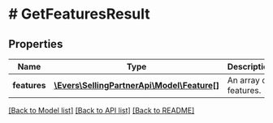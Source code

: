 # # GetFeaturesResult

## Properties

Name | Type | Description | Notes
------------ | ------------- | ------------- | -------------
**features** | [**\Evers\SellingPartnerApi\Model\Feature[]**](Feature.md) | An array of features. |

[[Back to Model list]](../../README.md#models) [[Back to API list]](../../README.md#endpoints) [[Back to README]](../../README.md)
